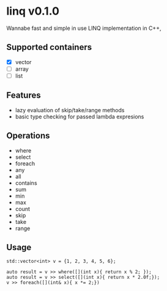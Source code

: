 # linq v0.1.0

Wannabe fast and simple in use LINQ implementation in C++,


## Supported containers
- [x] vector
- [ ] array
- [ ] list

## Features
* lazy evaluation of skip/take/range methods
* basic type checking for passed lambda expresions

## Operations
* where
* select
* foreach
* any
* all
* contains
* sum
* min
* max
* count
* skip
* take 
* range

## Usage

```
std::vector<int> v = {1, 2, 3, 4, 5, 6};

auto result = v >> where([](int x){ return x % 2; });     
auto result = v >> select([](int x){ return x * 2.0f;});  
v >> foreach([](int& x){ x *= 2;})
```
  
